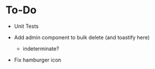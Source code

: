# To-Do

- Unit Tests

- Add admin component to bulk delete (and toastify here)
  - indeterminate?
- Fix hamburger icon
